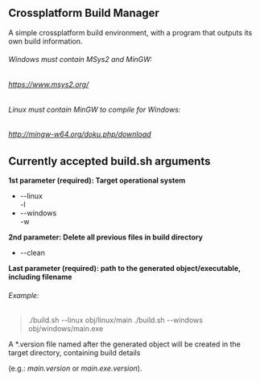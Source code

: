 ## Crossplatform Build Manager
A simple crossplatform build environment, with a program that outputs its own build information.

###### Windows must contain MSys2 and MinGW:
###### https://www.msys2.org/

###### Linux must contain MinGW to compile for Windows:
###### http://mingw-w64.org/doku.php/download

## Currently accepted build.sh arguments
**1st parameter (required):  Target operational system**
- --linux  
  -l
- --windows  
  -w

**2nd parameter:  Delete all previous files in build directory**
- --clean

**Last parameter (required): path to the generated object/executable, including filename**
###### Example:
> ./build.sh --linux   obj/linux/main
> ./build.sh --windows obj/windows/main.exe

A \*.version file named after the generated object will be created in the target directory, containing build details

(e.g.: *main.version* or *main.exe.version*).
